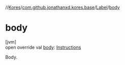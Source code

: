 //[Kores](../../../index.md)/[com.github.jonathanxd.kores.base](../index.md)/[Label](index.md)/[body](body.md)

# body

[jvm]\
open override val [body](body.md): [Instructions](../../com.github.jonathanxd.kores/-instructions/index.md)

Body.
